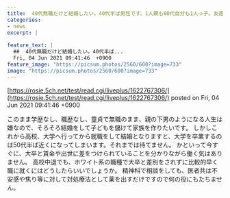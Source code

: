 ```yaml
---
title:  40代無職だけど結婚したい。40代半ば男性です。1人親も80代自分も1人っ子。友達もいないので孤独です 
categories:
- news
excerpt: |
  
feature_text: |
  ##  40代無職だけど結婚したい。40代半ば...
  Fri, 04 Jun 2021 09:41:46  +0900
feature_image: "https://picsum.photos/2560/600?image=733"
image: "https://picsum.photos/2560/600?image=733"
---
```


[https://rosie.5ch.net/test/read.cgi/liveplus/1622767306/](https://rosie.5ch.net/test/read.cgi/liveplus/1622767306/)
posted on Fri, 04 Jun 2021 09:41:46  +0900

<!--more-->

このまま学歴なし、職歴なし、童貞で無職のまま、親の下男のようになる人生は嫌なので、そろそろ結婚をして子どもを儲けて家族を作りたいです。 しかしこれから高校、大学へ行ってから就職をして結婚となりますと、大学を卒業するのは50代半ば近くになってしまいます。それまでは待てません。 かといって今すぐに、大卒と賃金や出世に差をつけられていることを分かりながら働く気はありません。 高校中退でも、ホワイト系の職種で大卒と差別をされずに比較的早く職に就くにはどうしたらいいでしょうか。 精神科で相談をしても、医者共は不安感や焦り等に対して対処療法として薬を出すだけですので何の役にもたちません。

